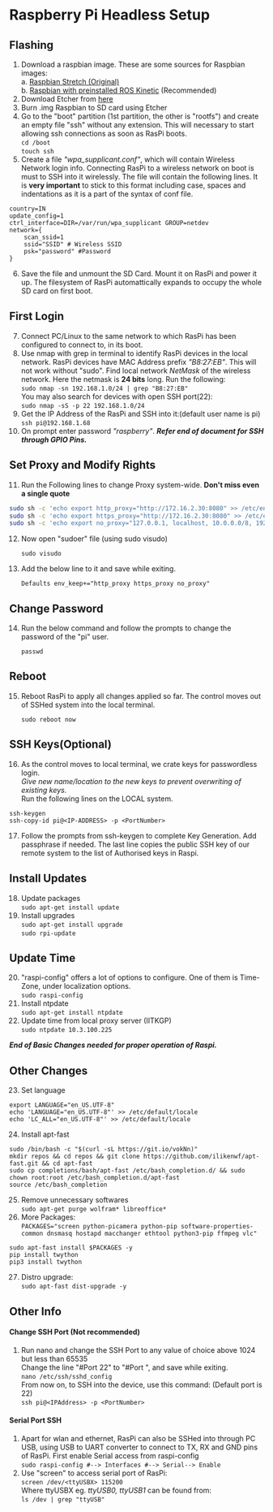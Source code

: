 # Raspberry Pi Headless Setup

## Flashing

1. Download a raspbian image. These are some sources for Raspbian images:  
	a. [Raspbian Stretch (Original)](https://www.raspberrypi.org/downloads/raspbian/)  
	b. [Raspbian with preinstalled ROS Kinetic](http://www.robotis.com/service/download.php?no=1738) (Recommended)  		
2. Download Etcher from [here](https://www.balena.io/etcher/)  
3. Burn .img Raspbian to SD card using Etcher
4. Go to the "boot" partition (1st partition, the other is "rootfs") and create an empty file "ssh" without any extension. This will necessary to start allowing ssh connections as soon as RasPi boots.  
        `cd /boot`  
        `touch ssh`
5. Create a file _"wpa_supplicant.conf"_, which will contain Wireless Network login info. Connecting RasPi to a wireless network on boot is must to SSH into it wirelessly. The file will contain the following lines. It is **very important** to stick to this format including case, spaces and indentations as it is a part of the syntax of conf file.  
```
country=IN
update_config=1
ctrl_interface=DIR=/var/run/wpa_supplicant GROUP=netdev
network={
 	scan_ssid=1
 	ssid="SSID" # Wireless SSID
 	psk="password" #Password
}
```

6. Save the file and unmount the SD Card. Mount it on RasPi and power it up. The filesystem of RasPi automattically expands to occupy the whole SD card on first boot.

## First Login  
7. Connect PC/Linux to the same network to which RasPi has been configured to connect to, in its boot.
8. Use nmap with grep in terminal to identify RasPi devices in the local network. RasPi devices have MAC Address prefix _"B8:27:EB"_. This will not work without "sudo". Find local network _NetMask_ of the wireless network. Here the netmask is **24 bits** long. Run the following:  
	`sudo nmap -sn 192.168.1.0/24 | grep "B8:27:EB"`  
You may also search for devices with open SSH port(22):  
	`sudo nmap -sS -p 22 192.168.1.0/24`	
9. Get the IP Address of the RasPi and SSH into it:(default user name is pi)  
	`ssh pi@192.168.1.68`
10. On prompt enter password _"raspberry"_.
_**Refer end of document for SSH through GPIO Pins.**_

## Set Proxy and Modify Rights  

11. Run the Following lines to change Proxy system-wide. **Don't miss even a single quote**  
```bash
sudo sh -c 'echo export http_proxy="http://172.16.2.30:8080" >> /etc/environment'  
sudo sh -c 'echo export https_proxy="http://172.16.2.30:8080" >> /etc/environment'  
sudo sh -c 'echo export no_proxy="127.0.0.1, localhost, 10.0.0.0/8, 192.168.0.0/16, 172.16.0.0/12" >> /etc/environment'  
```  

12. Now open "sudoer" file (using sudo visudo)  

	`sudo visudo`  

13. Add the below line to it and save while exiting.  

	`Defaults env_keep+="http_proxy https_proxy no_proxy"`  

## Change Password  

14. Run the below command and follow the prompts to change the password of the "pi" user.  
	
	`passwd`

## Reboot  

15. Reboot RasPi to apply all changes applied so far. The control moves out of SSHed system into the local terminal.  
	
	`sudo reboot now`

## SSH Keys(Optional)  

16. As the control moves to local terminal, we crate keys for passwordless login.  
	_Give new name/location to the new keys to prevent overwriting of existing keys._  
	Run the following lines on the LOCAL system.  
```
ssh-keygen
ssh-copy-id pi@<IP-ADDRESS> -p <PortNumber> 
```  

17. Follow the prompts from ssh-keygen to complete Key Generation. Add passphrase if needed. The last line copies the public SSH key of our remote system to the list of Authorised keys in Raspi.   

## Install Updates  

18. Update packages  
	`sudo apt-get install update`  
19. Install upgrades  
	`sudo apt-get install upgrade`  
	`sudo rpi-update`  

## Update Time  

20. "raspi-config" offers a lot of options to configure. One of them is Time-Zone, under localization options.  
        `sudo raspi-config`  
21. Install ntpdate  
	`sudo apt-get install ntpdate`  
22. Update time from local proxy server (IITKGP)  
	`sudo ntpdate 10.3.100.225`  

**_End of Basic Changes needed for proper operation of Raspi._**  

## Other Changes  

23. Set language  
```
export LANGUAGE="en_US.UTF-8"
echo 'LANGUAGE="en_US.UTF-8"' >> /etc/default/locale
echo 'LC_ALL="en_US.UTF-8"' >> /etc/default/locale
```
24. Install apt-fast  
```	
sudo /bin/bash -c "$(curl -sL https://git.io/vokNn)"  
mkdir repos && cd repos && git clone https://github.com/ilikenwf/apt-fast.git && cd apt-fast
sudo cp completions/bash/apt-fast /etc/bash_completion.d/ && sudo chown root:root /etc/bash_completion.d/apt-fast 
source /etc/bash_completion
```
25. Remove unnecessary softwares  
	`sudo apt-get purge wolfram* libreoffice*`  
26. More Packages:  
	`PACKAGES="screen python-picamera python-pip software-properties-common dnsmasq hostapd macchanger ethtool python3-pip ffmpeg vlc"`  
```
sudo apt-fast install $PACKAGES -y
pip install twython
pip3 install twython
```
27. Distro upgrade:  
	`sudo apt-fast dist-upgrade -y`  

## Other Info  

#### Change SSH Port (Not recommended)  

1. Run nano and change the SSH Port to any value of choice above 1024 but less than 65535  
Change the line "#Port 22" to "#Port <NewPort>", and save while exiting.  
        `nano /etc/ssh/sshd_config`  
From now on, to SSH into the device, use this command: (Default port is 22)  
	`ssh pi@<IPAddress> -p <PortNumber>`

#### Serial Port SSH  

1. Apart for wlan and ethernet, RasPi can also be SSHed into through PC USB, using USB to UART converter to connect to TX, RX and GND pins of RasPi. First enable Serial access from raspi-config  
	`sudo raspi-config #--> Interfaces #--> Serial--> Enable`  
2. Use "screen" to access serial port of RasPi:  
	`screen /dev/<ttyUSBX> 115200`  
Where ttyUSBX eg. _ttyUSB0, ttyUSB1_ can be found from:  
	`ls /dev | grep "ttyUSB"`
